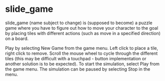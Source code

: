 # slide_game

slide_game (name subject to change) is (supposed to become) a puzzle game where you have to figure out how to move your character to the goal by placing tiles with different actions (such as move in a specified direction) on a board.

Play by selecting New Game from the game menu. Left click to place a tile, right click to remove. Scroll the mouse wheel to cycle through the different tiles (this may be difficult with a touchpad - button implementation or another solution is to be expected). To start the simulation, select Play from the game menu. The simulation can be paused by selecting Stop in the menu.
